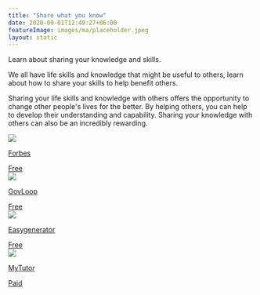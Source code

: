 ```yaml
---
title: "Share what you know"
date: 2020-09-01T12:49:27+06:00
featureImage: images/ma/placeholder.jpeg
layout: static
---
```


Learn about sharing your knowledge and skills.

We all have life skills and knowledge that might be useful to others, learn about how to share your skills to help benefit others.

Sharing your life skills and knowledge with others offers the opportunity to change other people's lives for the better. By helping others, you can help to develop their understanding and capability. Sharing your knowledge with others can also be an incredibly rewarding.

<a class="ma-link" href="https://www.forbes.com/sites/work-in-progress/2013/07/25/5-ways-to-share-your-professional-expertise-and-4-reasons-you-should/?sh=1f4d3f4e1cfa"><div class="ma-card ma-card-Learning"><div class="ma-icon"><img src ="/images/icon-check.png"/></div><div class="ma-name"><p>Forbes</p></div><div class="ma-paid-text"><span>Free</span></div></div></a><a class="ma-link" href="https://www.govloop.com/community/blog/pass-9-ways-share-knowledge/"><div class="ma-card ma-card-Learning"><div class="ma-icon"><img src ="/images/icon-check.png"/></div><div class="ma-name"><p>GovLoop</p></div><div class="ma-paid-text"><span>Free</span></div></div></a><a class="ma-link" href="https://www.easygenerator.com/en/blog/knowledge-sharing/how-to-share-knowledge-effectively/"><div class="ma-card ma-card-Learning"><div class="ma-icon"><img src ="/images/icon-check.png"/></div><div class="ma-name"><p>Easygenerator</p></div><div class="ma-paid-text"><span>Free</span></div></div></a><a class="ma-link" href="https://www.mytutor.co.uk/tutors/apply/"><div class="ma-card ma-card-Learning"><div class="ma-icon"><img src ="/images/icon-pound.png"/></div><div class="ma-name"><p>MyTutor</p></div><div class="ma-paid-text"><span>Paid</span></div></div></a>  

<br/><br/>







